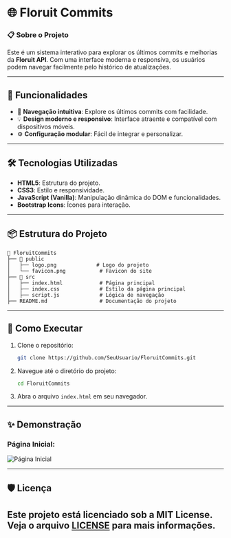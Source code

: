 # 🌐 Floruit Commits

### 📋 Sobre o Projeto
Este é um sistema interativo para explorar os últimos commits e melhorias da **Floruit API**. Com uma interface moderna e responsiva, os usuários podem navegar facilmente pelo histórico de atualizações.

---

## 🎯 Funcionalidades

- 🚀 **Navegação intuitiva**: Explore os últimos commits com facilidade.
- 💡 **Design moderno e responsivo**: Interface atraente e compatível com dispositivos móveis.
- ⚙️ **Configuração modular**: Fácil de integrar e personalizar.

---

## 🛠️ Tecnologias Utilizadas

- **HTML5**: Estrutura do projeto.
- **CSS3**: Estilo e responsividade.
- **JavaScript (Vanilla)**: Manipulação dinâmica do DOM e funcionalidades.
- **Bootstrap Icons**: Ícones para interação.

---

## 📦 Estrutura do Projeto

```
📂 FloruitCommits
├── 📂 public
│   ├── logo.png             # Logo do projeto
│   └── favicon.png           # Favicon do site
├── 📂 src
│   ├── index.html            # Página principal
│   ├── index.css             # Estilo da página principal
│   ├── script.js             # Lógica de navegação
├── README.md                 # Documentação do projeto
```

---

## 🚀 Como Executar

1. Clone o repositório:
   ```bash
   git clone https://github.com/SeuUsuario/FloruitCommits.git
   ```
2. Navegue até o diretório do projeto:
   ```bash
   cd FloruitCommits
   ```
3. Abra o arquivo `index.html` em seu navegador.

---

## ✨ Demonstração

### Página Inicial:
![Página Inicial]([https://via.placeholder.com/800x400?text=P%C3%A1gina+Inicial](https://prnt.sc/9Zl4yTJxTmDM))

---

## 🛡️ Licença

Este projeto está licenciado sob a **MIT License**. Veja o arquivo [LICENSE](LICENSE) para mais informações.
--- 
